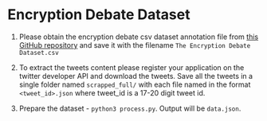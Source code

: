 # Encryption Debate Dataset

1. Please obtain the encryption debate csv dataset annotation file from [this GitHub repository](https://github.com/aseelad/The-Encryption-Debate) and save it with the filename `The Encryption Debate Dataset.csv`

2. To extract the tweets content please register your application on the twitter developer API and download the tweets. Save all the tweets in a single folder named `scrapped_full/` with each file named in the format `<tweet_id>.json` where tweet_id is a 17-20 digit tweet id.

3. Prepare the dataset - `python3 process.py`. Output will be `data.json`.

